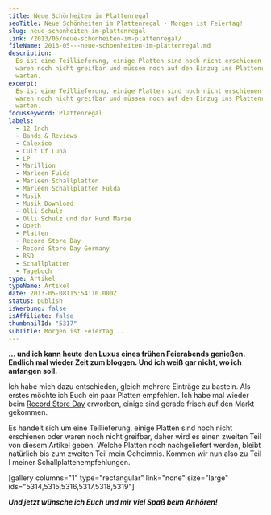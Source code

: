 ```yaml
---
title: Neue Schönheiten im Plattenregal
seoTitle: Neue Schönheiten im Plattenregal - Morgen ist Feiertag!
slug: neue-schonheiten-im-plattenregal
link: /2013/05/neue-schonheiten-im-plattenregal/
fileName: 2013-05---neue-schoenheiten-im-plattenregal.md
description:
  Es ist eine Teillieferung, einige Platten sind noch nicht erschienen oder
  waren noch nicht greifbar und müssen noch auf den Einzug ins Plattenregal
  warten.
excerpt:
  Es ist eine Teillieferung, einige Platten sind noch nicht erschienen oder
  waren noch nicht greifbar und müssen noch auf den Einzug ins Plattenregal
  warten.
focusKeyword: Plattenregal
labels:
  - 12 Inch
  - Bands & Reviews
  - Calexico
  - Cult Of Luna
  - LP
  - Marillion
  - Marleen Fulda
  - Marleen Schallplatten
  - Marleen Schallplatten Fulda
  - Musik
  - Musik Download
  - Olli Schulz
  - Olli Schulz und der Hund Marie
  - Opeth
  - Platten
  - Record Store Day
  - Record Store Day Germany
  - RSD
  - Schallplatten
  - Tagebuch
type: Artikel
typeName: Artikel
date: 2013-05-08T15:54:10.000Z
status: publish
isWerbung: false
isAffiliate: false
thumbnailId: "5317"
subTitle: Morgen ist Feiertag...
---
```


<strong>... und ich kann heute den Luxus eines frühen Feierabends genießen.
Endlich mal wieder Zeit zum bloggen. Und ich weiß gar nicht, wo ich anfangen
soll.</strong>

Ich habe mich dazu entschieden, gleich mehrere Einträge zu basteln. Als erstes
möchte ich Euch ein paar Platten empfehlen. Ich habe mal wieder beim
[Record Store Day](http://marleenrecords.wordpress.com) erworben, einige sind
gerade frisch auf den Markt gekommen.

Es handelt sich um eine Teillieferung, einige Platten sind noch nicht erschienen
oder waren noch nicht greifbar, daher wird es einen zweiten Teil von diesem
Artikel geben. Welche Platten noch nachgeliefert werden, bleibt natürlich bis
zum zweiten Teil mein Geheimnis. Kommen wir nun also zu Teil I meiner
Schallplattenempfehlungen.

[gallery columns="1" type="rectangular" link="none" size="large"
ids="5314,5315,5316,5317,5318,5319"]

<em><strong>Und jetzt wünsche ich Euch und mir viel Spaß beim
Anhören!</strong></em>
